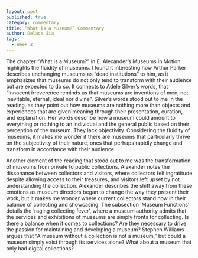 ```yaml
---
layout: post
published: true
category: commentary
title: “What is a Museum?” Commentary
author: Delace Jia
tags:
  - Week 2
---
```

The chapter “What is a Museum?” in E. Alexander’s Museums in Motion highlights the fluidity of museums. I found it interesting how Arthur Parker describes unchanging museums as “dead institutions” to him, as it emphasizes that museums do not only tend to transform with their audience but are expected to do so. It connects to Adele Silver’s words, that “Innocent irreverence reminds us that museums are inventions of men, not inevitable, eternal, ideal nor divine”. Silver’s words stood out to me in the reading, as they point out how museums are nothing more than objects and experiences that are given meaning through their presentation, curation, and explanation. Her words describe how a museum could amount to everything or nothing to an individual and the general public based on their perception of the museum. They lack objectivity. Considering the fluidity of museums, it makes me wonder if there are museums that particularly thrive on the subjectivity of their nature, ones that perhaps rapidly change and transform in accordance with their audience. 

Another element of the reading that stood out to me was the transformation of museums from private to public collections. Alexander notes the dissonance between collectors and visitors, where collectors felt ingratitude despite allowing access to their treasures, and visitors left upset by not understanding the collection. Alexander describes the shift away from these emotions as museum directors began to change the way they present their work, but it makes me wonder where current collectors stand now in their balance of collecting and showcasing. The subsection ‘Museum Functions’ details the ‘raging collecting fever’, where a museum authority admits that the services and exhibitions of museums are simply fronts for collecting. Is there a balance when it comes to collections? Are they necessary to drive the passion for maintaining and developing a museum? Stephen Williams argues that “A museum without a collection is not a museum,” but could a museum simply exist through its services alone? What about a museum that only had digital collections?

